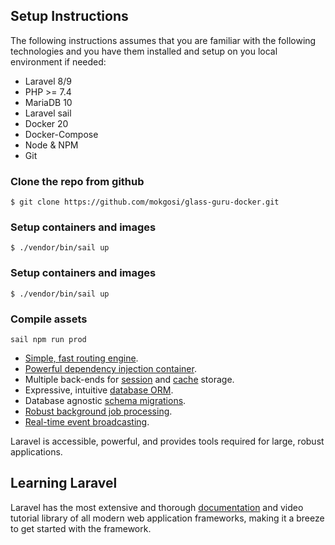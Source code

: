 ## Setup Instructions

The following instructions assumes that you are familiar with the following technologies and you have them installed and setup on you local environment if needed:

- Laravel 8/9
- PHP >= 7.4
- MariaDB 10
- Laravel sail
- Docker 20
- Docker-Compose
- Node & NPM
- Git

### Clone the repo from github 
```
$ git clone https://github.com/mokgosi/glass-guru-docker.git
```

### Setup containers and images
```
$ ./vendor/bin/sail up 
```

### Setup containers and images
```
$ ./vendor/bin/sail up 
```

### Compile assets
```
sail npm run prod
```

- [Simple, fast routing engine](https://laravel.com/docs/routing).
- [Powerful dependency injection container](https://laravel.com/docs/container).
- Multiple back-ends for [session](https://laravel.com/docs/session) and [cache](https://laravel.com/docs/cache) storage.
- Expressive, intuitive [database ORM](https://laravel.com/docs/eloquent).
- Database agnostic [schema migrations](https://laravel.com/docs/migrations).
- [Robust background job processing](https://laravel.com/docs/queues).
- [Real-time event broadcasting](https://laravel.com/docs/broadcasting).

Laravel is accessible, powerful, and provides tools required for large, robust applications.

## Learning Laravel

Laravel has the most extensive and thorough [documentation](https://laravel.com/docs) and video tutorial library of all modern web application frameworks, making it a breeze to get started with the framework.
